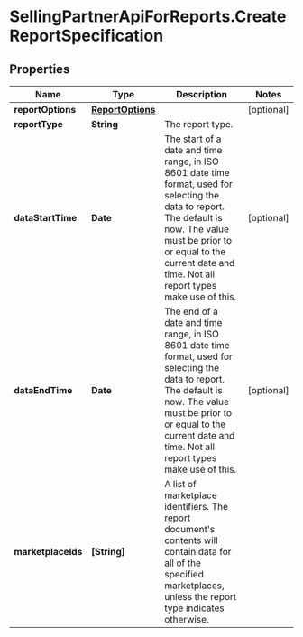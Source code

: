 # SellingPartnerApiForReports.CreateReportSpecification

## Properties
Name | Type | Description | Notes
------------ | ------------- | ------------- | -------------
**reportOptions** | [**ReportOptions**](ReportOptions.md) |  | [optional] 
**reportType** | **String** | The report type. | 
**dataStartTime** | **Date** | The start of a date and time range, in ISO 8601 date time format, used for selecting the data to report. The default is now. The value must be prior to or equal to the current date and time. Not all report types make use of this. | [optional] 
**dataEndTime** | **Date** | The end of a date and time range, in ISO 8601 date time format, used for selecting the data to report. The default is now. The value must be prior to or equal to the current date and time. Not all report types make use of this. | [optional] 
**marketplaceIds** | **[String]** | A list of marketplace identifiers. The report document&#x27;s contents will contain data for all of the specified marketplaces, unless the report type indicates otherwise. | 
